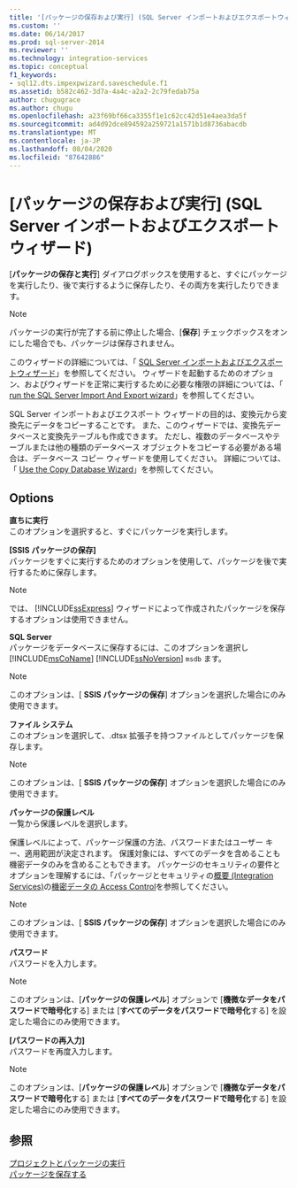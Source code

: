```yaml
---
title: '[パッケージの保存および実行] (SQL Server インポートおよびエクスポートウィザード) |Microsoft Docs'
ms.custom: ''
ms.date: 06/14/2017
ms.prod: sql-server-2014
ms.reviewer: ''
ms.technology: integration-services
ms.topic: conceptual
f1_keywords:
- sql12.dts.impexpwizard.saveschedule.f1
ms.assetid: b582c462-3d7a-4a4c-a2a2-2c79fedab75a
author: chugugrace
ms.author: chugu
ms.openlocfilehash: a23f69bf66ca3355f1e1c62cc42d51e4aea3da5f
ms.sourcegitcommit: ad4d92dce894592a259721a1571b1d8736abacdb
ms.translationtype: MT
ms.contentlocale: ja-JP
ms.lasthandoff: 08/04/2020
ms.locfileid: "87642886"
---
```

# <a name="save-and-execute-package-sql-server-import-and-export-wizard"></a>[パッケージの保存および実行] (SQL Server インポートおよびエクスポート ウィザード)
  [**パッケージの保存と実行**] ダイアログボックスを使用すると、すぐにパッケージを実行したり、後で実行するように保存したり、その両方を実行したりできます。  
  
> [!NOTE]  
>  パッケージの実行が完了する前に停止した場合、[**保存**] チェックボックスをオンにした場合でも、パッケージは保存されません。  
  
 このウィザードの詳細については、「 [SQL Server インポートおよびエクスポートウィザード](import-and-export-data-with-the-sql-server-import-and-export-wizard.md)」を参照してください。 ウィザードを起動するためのオプション、およびウィザードを正常に実行するために必要な権限の詳細については、「 [run the SQL Server Import And Export wizard](start-the-sql-server-import-and-export-wizard.md)」を参照してください。  
  
 SQL Server インポートおよびエクスポート ウィザードの目的は、変換元から変換先にデータをコピーすることです。 また、このウィザードでは、変換先データベースと変換先テーブルも作成できます。 ただし、複数のデータベースやテーブルまたは他の種類のデータベース オブジェクトをコピーする必要がある場合は、データベース コピー ウィザードを使用してください。 詳細については、「 [Use the Copy Database Wizard](../../relational-databases/databases/use-the-copy-database-wizard.md)」を参照してください。  
  
## <a name="options"></a>Options  
 **直ちに実行**  
 このオプションを選択すると、すぐにパッケージを実行します。  
  
 **[SSIS パッケージの保存]**  
 パッケージをすぐに実行するためのオプションを使用して、パッケージを後で実行するために保存します。  
  
> [!NOTE]  
>  では、 [!INCLUDE[ssExpress](../../includes/ssexpress-md.md)] ウィザードによって作成されたパッケージを保存するオプションは使用できません。  
  
 **SQL Server**  
 パッケージをデータベースに保存するには、このオプションを選択し [!INCLUDE[msCoName](../../includes/msconame-md.md)] [!INCLUDE[ssNoVersion](../../includes/ssnoversion-md.md)] `msdb` ます。  
  
> [!NOTE]  
>  このオプションは、[ **SSIS パッケージの保存**] オプションを選択した場合にのみ使用できます。  
  
 **ファイル システム**  
 このオプションを選択して、.dtsx 拡張子を持つファイルとしてパッケージを保存します。  
  
> [!NOTE]  
>  このオプションは、[ **SSIS パッケージの保存**] オプションを選択した場合にのみ使用できます。  
  
 **パッケージの保護レベル**  
 一覧から保護レベルを選択します。  
  
 保護レベルによって、パッケージ保護の方法、パスワードまたはユーザー キー、適用範囲が決定されます。 保護対象には、すべてのデータを含めることも機密データのみを含めることもできます。 パッケージのセキュリティの要件とオプションを理解するには、「パッケージとセキュリティの[概要 &#40;Integration Services&#41;](../security/security-overview-integration-services.md)の[機密データの Access Control](../security/access-control-for-sensitive-data-in-packages.md)を参照してください。  
  
> [!NOTE]  
>  このオプションは、[ **SSIS パッケージの保存**] オプションを選択した場合にのみ使用できます。  
  
 **パスワード**  
 パスワードを入力します。  
  
> [!NOTE]  
>  このオプションは、[**パッケージの保護レベル**] オプションで [**機微なデータをパスワードで暗号化**する] または [**すべてのデータをパスワードで暗号化**する] を設定した場合にのみ使用できます。  
  
 **[パスワードの再入力]**  
 パスワードを再度入力します。  
  
> [!NOTE]  
>  このオプションは、[**パッケージの保護レベル**] オプションで [**機微なデータをパスワードで暗号化**する] または [**すべてのデータをパスワードで暗号化**する] を設定した場合にのみ使用できます。  
  
## <a name="see-also"></a>参照  
 [プロジェクトとパッケージの実行](../packages/run-integration-services-ssis-packages.md)   
 [パッケージを保存する](../save-packages.md)  
  
  
